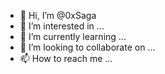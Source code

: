 - 👋 Hi, I’m @0xSaga
- 👀 I’m interested in ...
- 🌱 I’m currently learning ...
- 💞️ I’m looking to collaborate on ...
- 📫 How to reach me ...

<!---
0xSaga/0xSaga is a ✨ special ✨ repository because its `README.md` (this file) appears on your GitHub profile.
You can click the Preview link to take a look at your changes.
--->
